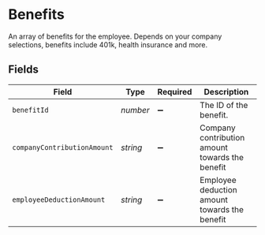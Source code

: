 # Benefits

An array of benefits for the employee. Depends on your company selections, benefits include 401k, health insurance and more.


## Fields

| Field                                           | Type                                            | Required                                        | Description                                     |
| ----------------------------------------------- | ----------------------------------------------- | ----------------------------------------------- | ----------------------------------------------- |
| `benefitId`                                     | *number*                                        | :heavy_minus_sign:                              | The ID of the benefit.                          |
| `companyContributionAmount`                     | *string*                                        | :heavy_minus_sign:                              | Company contribution amount towards the benefit |
| `employeeDeductionAmount`                       | *string*                                        | :heavy_minus_sign:                              | Employee deduction amount towards the benefit   |